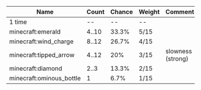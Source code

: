 | Name                     | Count | Chance | Weight | Comment           |
| ------------------------ | ----- | ------ | ------ | ----------------- |
| 1 time                   |    -- |     -- |     -- |                   |
| minecraft:emerald        | 4..10 |  33.3% |   5/15 |                   |
| minecraft:wind_charge    | 8..12 |  26.7% |   4/15 |                   |
| minecraft:tipped_arrow   | 4..12 |    20% |   3/15 | slowness (strong) |
| minecraft:diamond        |  2..3 |  13.3% |   2/15 |                   |
| minecraft:ominous_bottle |     1 |   6.7% |   1/15 |                   |